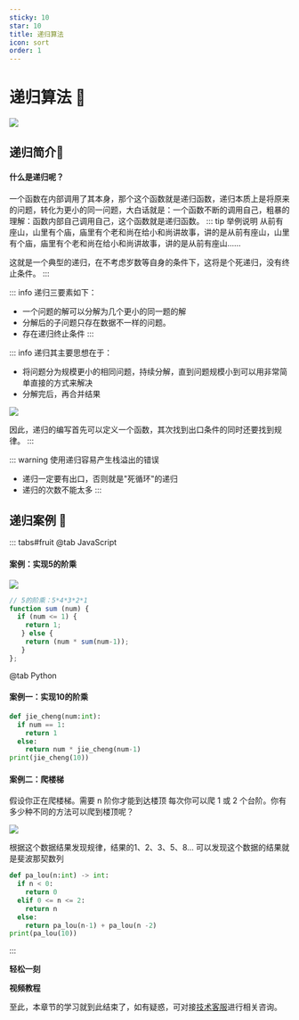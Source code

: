```yaml
---
sticky: 10
star: 10
title: 递归算法
icon: sort
order: 1
---
```


# 递归算法 :tada:
![](/images/arithmetic/digui1.png)
## 递归简介:gem:
#### 什么是递归呢？
一个函数在内部调用了其本身，那个这个函数就是递归函数，递归本质上是将原来的问题，转化为更小的同一问题，大白话就是：一个函数不断的调用自己，粗暴的理解：函数内部自己调用自己，这个函数就是递归函数。
::: tip 举例说明
从前有座山，山里有个庙，庙里有个老和尚在给小和尚讲故事，讲的是从前有座山，山里有个庙，庙里有个老和尚在给小和尚讲故事，讲的是从前有座山……

这就是一个典型的递归，在不考虑岁数等自身的条件下，这将是个死递归，没有终止条件。
:::


::: info 递归三要素如下：
- 一个问题的解可以分解为几个更小的同一题的解
- 分解后的子问题只存在数据不一样的问题。
- 存在递归终止条件
:::

::: info 递归其主要思想在于：
- 将问题分为规模更小的相同问题，持续分解，直到问题规模小到可以用非常简单直接的方式来解决
- 分解完后，再合并结果

![](/images/arithmetic/digui3.png)

因此，递归的编写首先可以定义一个函数，其次找到出口条件的同时还要找到规律。
:::

::: warning 使用递归容易产生栈溢出的错误
- 递归一定要有出口，否则就是"死循环"的递归
- 递归的次数不能太多
:::

## 递归案例 :gem:
::: tabs#fruit
@tab JavaScript
#### 案例：实现5的阶乘
![](/images/arithmetic/digui2.png)
```javascript
// 5的阶乘：5*4*3*2*1
function sum (num) {
  if (num <= 1) {
    return 1;
   } else {
    return (num * sum(num-1));
   }
};
```
@tab Python
#### 案例一：实现10的阶乘
```python
def jie_cheng(num:int):
  if num == 1:
    return 1
  else:
    return num * jie_cheng(num-1)
print(jie_cheng(10))
```
#### 案例二：爬楼梯
假设你正在爬楼梯。需要 n 阶你才能到达楼顶
每次你可以爬 1 或 2 个台阶。你有多少种不同的方法可以爬到楼顶呢？

![](/images/arithmetic/digui4.png)

根据这个数据结果发现规律，结果的1、2、3、5、8... 可以发现这个数据的结果就是斐波那契数列

```python
def pa_lou(n:int) -> int:
  if n < 0:
    return 0
  elif 0 <= n <= 2:
    return n
  else:
    return pa_lou(n-1) + pa_lou(n -2)
print(pa_lou(10)) 
```
:::

**轻松一刻**
<AudioPlayer
  src="/mp3/1.mp3"
  poster="/mp3/1.jpg"
  title="音乐"
/>

**视频教程**
<VideoPlayer
  src="https://cdn.cnbj1.fds.api.mi-img.com/mi-mall/97ac2dcc1367e03ac580204d6ca9a724.mp4"/>

至此，本章节的学习就到此结束了，如有疑惑，可对接[技术客服](https://work.weixin.qq.com/kfid/kfc8c0fd9b49c1f38b8)进行相关咨询。